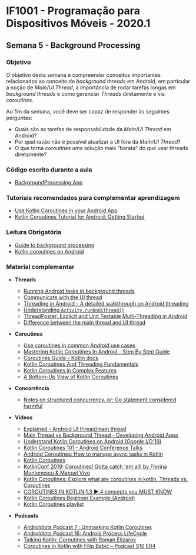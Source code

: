 # IF1001 - Programação para Dispositivos Móveis - 2020.1

## Semana 5 - Background Processing

### Objetivo

O objetivo desta semana é compreender conceitos importantes relacionados ao conceito de *background threads* em Android, em particular a noção de *Main/UI Thread*, a importância de rodar tarefas longas em *background threads* e como gerenciar *Threads* diretamente e via *coroutines*. 

Ao fim da semana, você deve ser capaz de responder às seguintes perguntas: 

- Quais são as tarefas de responsabilidade da *Main/UI Thread* em Android?
- Por qual razão não é possível atualizar a UI fora da *Main/UI Thread*?
- O que torna *coroutines* uma solução mais "barata" do que usar threads diretamente?

### Código escrito durante a aula

- [BackgroundProcessing App](https://github.com/if1001/if1001.github.io/tree/master/2021-02-24/BackgroundProcessing)

### Tutoriais recomendados para complementar aprendizagem

- [Use Kotlin Coroutines in your Android App](https://codelabs.developers.google.com/codelabs/kotlin-coroutines/#0)
- [Kotlin Coroutines Tutorial for Android: Getting Started](https://www.raywenderlich.com/1423941-kotlin-coroutines-tutorial-for-android-getting-started)

### Leitura Obrigatória
- [Guide to background processing](https://developer.android.com/guide/background?hl=en)
- [Kotlin coroutines on Android](https://developer.android.com/kotlin/coroutines)

### Material complementar

- **Threads** 
  - [Running Android tasks in background threads](https://developer.android.com/guide/background/threading?hl=en)
  - [Communicate with the UI thread](https://developer.android.com/training/multiple-threads/communicate-ui)
  - [Threading in Android - A detailed walkthrough on Android threading](https://medium.com/better-programming/threading-in-android-129b8688436a)
  - [Understanding `Activity.runOnUiThread()`](https://medium.com/@yossisegev/understanding-activity-runonuithread-e102d388fe93)
  - [ThreadPoster: Explicit and Unit Testable Multi-Threading in Android](https://www.techyourchance.com/threadposter-explicit-unit-testable-multi-threading-library-for-android/)
  - [Difference between the main thread and UI thread](https://stackoverflow.com/questions/40784584/difference-between-the-main-thread-and-ui-thread)

- **Coroutines** 
  - [Use coroutines in common Android use cases](https://developer.android.com/courses/pathways/android-coroutines)
  - [Mastering Kotlin Coroutines In Android - Step By Step Guide](https://blog.mindorks.com/mastering-kotlin-coroutines-in-android-step-by-step-guide)
  - [Coroutines Guide - Kotlin docs](https://kotlinlang.org/docs/reference/coroutines/coroutines-guide.html)
  - [Kotlin Coroutines And Threading Fundamentals](https://proandroiddev.com/kotlin-coroutines-and-threading-fundamentals-9fd0130437ae)
  - [Kotlin Coroutines in Complex Features](https://www.techyourchance.com/kotlin-coroutines-in-complex-scenarios/)
  - [A Bottom-Up View of Kotlin Coroutines](https://www.infoq.com/articles/kotlin-coroutines-bottom-up/)

- **Concorrência**
  - [Notes on structured concurrency, or: Go statement considered harmful](https://vorpus.org/blog/notes-on-structured-concurrency-or-go-statement-considered-harmful/)

- **Vídeos**
  - [Explained - Android UI thread/main thread](https://www.youtube.com/watch?v=kpFwxJFYnOo)
  - [Main Thread vs Background Thread - Developing Android Apps](https://www.youtube.com/watch?v=FWwMA-sdOgk)
  - [Understand Kotlin Coroutines on Android (Google I/O'19)](https://www.youtube.com/watch?v=BOHK_w09pVA)
  - [Kotlin Coroutines 101 - Android Conference Talks](https://www.youtube.com/watch?v=ZTDXo0-SKuU)
  - [Android Coroutines: How to manage async tasks in Kotlin](https://www.youtube.com/watch?v=6manrgTPzyA)
  - [Kotlin Coroutines](https://www.youtube.com/watch?v=BXwuYykIxbk)
  - [KotlinConf 2019: Coroutines! Gotta catch 'em all! by Florina Muntenescu & Manuel Vivo](https://www.youtube.com/watch?v=w0kfnydnFWI)
  - [Kotlin Coroutines: Explore what are coroutines in kotlin. Threads vs. Coroutines](https://www.youtube.com/watch?v=C38lG2wraoo)
  - [COROUTINES IN KOTLIN 1.3 ► 4 concepts you MUST KNOW](https://www.youtube.com/watch?v=fHG1mepeOCI&feature=emb_title)
  - [Kotlin Coroutines Beginner Example (Android)](https://www.youtube.com/watch?v=F63mhZk-1-Y)
  - [Kotlin Coroutines playlist](https://www.youtube.com/playlist?list=PLQkwcJG4YTCQcFEPuYGuv54nYai_lwil_)
  
- **Podcasts**
  - [AndroIdiots Podcast 7 : Unmasking Kotlin Coroutines](https://medium.com/androidiots/androidiots-podscast-7-unmasking-kotlin-coroutines-ce2711269d3b)
  - [AndroIdiots Podcast 16: Android Process LifeCycle](https://medium.com/androidiots/androidiots-podcast-16-android-process-lifecycle-5cdba10fa431)
  - [Talking Kotlin: Coroutines with Roman Elizarov](https://talkingkotlin.com/coroutines-with-roman-elizarov/)
  - [Coroutines in Kotlin with Filip Babić – Podcast S10 E04](https://www.raywenderlich.com/9837139-coroutines-in-kotlin-with-filip-babic-podcast-s10-e04)